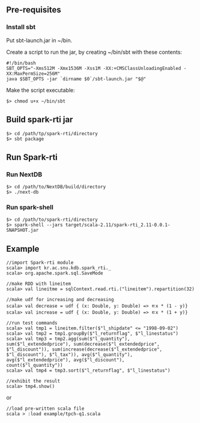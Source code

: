 ## Pre-requisites
### Install sbt
Put sbt-launch.jar in ~/bin.

Create a script to run the jar, by creating ~/bin/sbt with these contents:

    #!/bin/bash
    SBT_OPTS="-Xms512M -Xmx1536M -Xss1M -XX:+CMSClassUnloadingEnabled -XX:MaxPermSize=256M"
    java $SBT_OPTS -jar `dirname $0`/sbt-launch.jar "$@"
    
Make the script executable:

    $> chmod u+x ~/bin/sbt


## Build spark-rti jar
    $> cd /path/tp/spark-rti/directory
    $> sbt package


## Run Spark-rti
### Run NextDB
    $> cd /path/to/NextDB/build/directory
    $> ./next-db

### Run spark-shell
    $> cd /path/to/spark-rti/directory
    $> spark-shell --jars target/scala-2.11/spark-rti_2.11-0.0.1-SNAPSHOT.jar

## Example
    //import Spark-rti module
    scala> import kr.ac.snu.kdb.spark_rti._
    scala> org.apache.spark.sql.SaveMode

    //make RDD with lineitem
    scala> val lineitme = sqlContext.read.rti.("lineitem").repartition(32)

    //make udf for increasing and decreasing
    scala> val decrease = udf { (x: Double, y: Double) => ㅌx * (1 - y)}
    scala> val increase = udf { (x: Double, y: Double) => ㅌx * (1 + y)}

    //run test commands
    scala> val tmp1 = lineitem.filter($"l_shipdate" <= "1998-09-02")
    scala> val tmp2 = tmp1.groupBy($"l_returnflag", $"l_linestatus")
    scala> val tmp3 = tmp2.agg(sum($"l_quantity"), sum($"l_extendedprice"), sum(decrease($"l_extendedprice", $"l_discount")), sum(increase(decrease($"l_extendedprice", $"l_discount"), $"l_tax")), avg($"l_quantity"), avg($"l_extendedprice"), avg($"l_discount"),            count($"l_quantity"))
    scala> val tmp4 = tmp3.sort($"l_returnflag", $"l_linestatus")

    //exhibit the result
    scala> tmp4.show()

   or
    
    //load pre-written scala file
    scala > :load example/tpch-q1.scala
